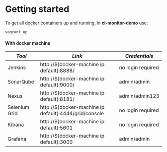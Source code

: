 # Getting started

To get all docker containers up and running, in __ci-monitor-demo__ use:

```
vagrant up
```
#### With docker machine

| *Tool* | *Link* | *Credentials* |
| ------------- | ------------- | ------------- |
| Jenkins | http://${docker-machine ip default}:8888/ | no login required |
| SonarQube | http://${docker-machine ip default}:9000/ | admin/admin |
| Nexus | http://${docker-machine ip default}:8181/ | admin/admin123 |
| Selenium Grid | http://${docker-machine ip default}:4444/grid/console | no login required |
| Kibana | http://${docker-machine ip default}:5601 | no login required |
| Grafana | http://${docker-machine ip default}:3000 | admin/admin |
